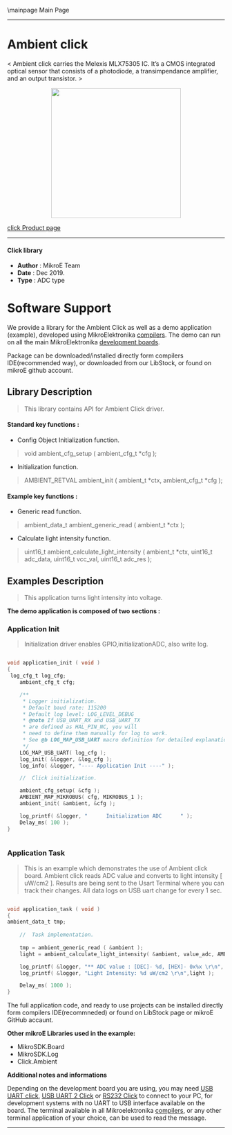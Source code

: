 \mainpage Main Page
 
 

---
# Ambient click

< Ambient click carries the Melexis MLX75305 IC. It’s a CMOS integrated optical sensor that consists of a photodiode, a transimpendance amplifier, and an output transistor. >

<p align="center">
  <img src="https://download.mikroe.com/images/click_for_ide/ambient_click.png" height=300px>
</p>

[click Product page](https://www.mikroe.com/ambient-click)

---


#### Click library 

- **Author**        : MikroE Team
- **Date**          : Dec 2019.
- **Type**          : ADC type


# Software Support

We provide a library for the Ambient Click 
as well as a demo application (example), developed using MikroElektronika 
[compilers](https://shop.mikroe.com/compilers). 
The demo can run on all the main MikroElektronika [development boards](https://shop.mikroe.com/development-boards).

Package can be downloaded/installed directly form compilers IDE(recommended way), or downloaded from our LibStock, or found on mikroE github account. 

## Library Description

> This library contains API for Ambient Click driver.

#### Standard key functions :

- Config Object Initialization function.
> void ambient_cfg_setup ( ambient_cfg_t *cfg ); 
 
- Initialization function.
> AMBIENT_RETVAL ambient_init ( ambient_t *ctx, ambient_cfg_t *cfg );


#### Example key functions :

- Generic read function.
> ambient_data_t ambient_generic_read ( ambient_t *ctx );
 
- Calculate light intensity function.
> uint16_t ambient_calculate_light_intensity ( ambient_t *ctx, uint16_t adc_data, uint16_t vcc_val, uint16_t adc_res );

## Examples Description

> This application turns light intensity into voltage.

**The demo application is composed of two sections :**

### Application Init 

> Initialization driver enables GPIO,initializationADC, also write log.

```c

void application_init ( void )
{
 log_cfg_t log_cfg;
    ambient_cfg_t cfg;

    /** 
     * Logger initialization.
     * Default baud rate: 115200
     * Default log level: LOG_LEVEL_DEBUG
     * @note If USB_UART_RX and USB_UART_TX 
     * are defined as HAL_PIN_NC, you will 
     * need to define them manually for log to work. 
     * See @b LOG_MAP_USB_UART macro definition for detailed explanation.
     */
    LOG_MAP_USB_UART( log_cfg );
    log_init( &logger, &log_cfg );
    log_info( &logger, "---- Application Init ----" );

    //  Click initialization.

    ambient_cfg_setup( &cfg );
    AMBIENT_MAP_MIKROBUS( cfg, MIKROBUS_1 );
    ambient_init( &ambient, &cfg );

    log_printf( &logger, "      Initialization ADC      " );
    Delay_ms( 100 );
}
  
```

### Application Task

> This is an example which demonstrates the use of Ambient click board.
  Ambient click reads ADC value and converts to light intensity [ uW/cm2 ].
  Results are being sent to the Usart Terminal where you can track their changes.
  All data logs on USB uart change for every 1 sec.

```c

void application_task ( void )
{
ambient_data_t tmp;
    
    //  Task implementation.
    
    tmp = ambient_generic_read ( &ambient );
    light = ambient_calculate_light_intensity( &ambient, value_adc, AMBIENT_VCC_3_3, AMBIENT_RES_12_BIT );

    log_printf( &logger, "** ADC value : [DEC]- %d, [HEX]- 0x%x \r\n", tmp, tmp );
    log_printf( &logger, "Light Intensity: %d uW/cm2 \r\n",light );

    Delay_ms( 1000 );
}  

```


The full application code, and ready to use projects can be  installed directly form compilers IDE(recommneded) or found on LibStock page or mikroE GitHub accaunt.

**Other mikroE Libraries used in the example:** 

- MikroSDK.Board
- MikroSDK.Log
- Click.Ambient

**Additional notes and informations**

Depending on the development board you are using, you may need 
[USB UART click](https://shop.mikroe.com/usb-uart-click), 
[USB UART 2 Click](https://shop.mikroe.com/usb-uart-2-click) or 
[RS232 Click](https://shop.mikroe.com/rs232-click) to connect to your PC, for 
development systems with no UART to USB interface available on the board. The 
terminal available in all Mikroelektronika 
[compilers](https://shop.mikroe.com/compilers), or any other terminal application 
of your choice, can be used to read the message.



---
